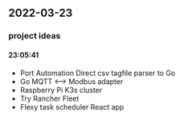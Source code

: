## 2022-03-23

### **project ideas**
#### 23:05:41

* Port Automation Direct csv tagfile parser to Go
* Go MQTT <--> Modbus adapter
* Raspberry Pi K3s cluster
* Try Rancher Fleet
* Flexy task scheduler React app
